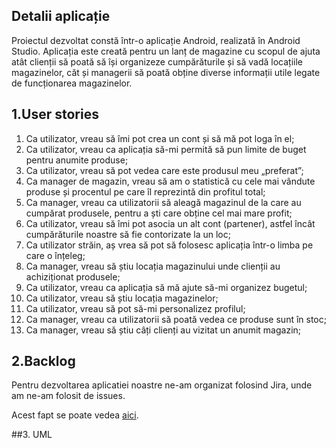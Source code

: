 ## Detalii aplicație
Proiectul dezvoltat constă într-o aplicație Android, realizată în Android Studio.
Aplicația este creată pentru un lanț de magazine cu scopul de ajuta atât clienții să poată
să își organizeze cumpărăturile și să vadă locațiile magazinelor, căt și managerii să poată
obține diverse informații utile legate de funcționarea magazinelor.

## 1.User stories

 1. Ca utilizator, vreau să îmi pot crea un cont și să mă pot loga în el;
 2. Ca utilizator, vreau ca aplicația să-mi permită să pun limite de buget pentru anumite produse;
 3. Ca utilizator, vreau să pot vedea care este produsul meu „preferat”;
 4. Ca manager de magazin, vreau să am o statistică cu cele mai vândute produse și procentul pe care îl reprezintă din profitul total;
 5. Ca manager, vreau ca utilizatorii să aleagă magazinul de la care au cumpărat produsele, pentru a ști care obține cel mai mare profit;
 6. Ca utilizator, vreau să îmi pot asocia un alt cont (partener), astfel încât cumpărăturile noastre să fie contorizate la un loc;
 7. Ca utilizator străin, aș vrea să pot să folosesc aplicația într-o limba pe care o înțeleg;
 8. Ca manager, vreau să știu locația magazinului unde clienții au achiziționat produsele;
 9. Ca utilizator, vreau ca aplicația să mă ajute să-mi organizez bugetul;
 10. Ca utilizator, vreau să știu locația magazinelor;
 11. Ca utilizator, vreau să pot să-mi personalizez profilul;
 12. Ca manager, vreau ca utilizatorii să poată vedea ce produse sunt în stoc;
 13. Ca manager, vreau să știu câți clienți au vizitat un anumit magazin;

## 2.Backlog

Pentru dezvoltarea aplicatiei noastre ne-am organizat folosind Jira, unde am ne-am folosit de issues.

Acest fapt se poate vedea [aici](https://iliecristian.atlassian.net/jira/software/projects/MDS/boards/).

##3. UML
